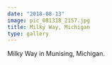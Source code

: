 ```yaml
---
date: "2018-08-13"
image: pic_081318_2157.jpg
title: Milky Way, Michigan
type: gallery
---
```


Milky Way in Munising, Michigan.